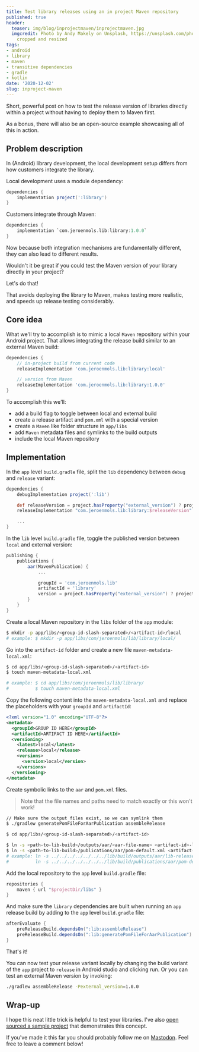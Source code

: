 ```yaml
---
title: Test library releases using an in project Maven repository
published: true
header:
  teaser: img/blog/inprojectmaven/inprojectmaven.jpg
  imgcredit: Photo by Andy Makely on Unsplash, https://unsplash.com/photos/0cn3wuj6Cmw,
    cropped and resized
tags:
- android
- library
- maven
- transitive dependencies
- gradle
- kotlin
date: '2020-12-02'
slug: inproject-maven
---
```


Short, powerful post on how to test the release version of libraries directly within a project without having to deploy them to Maven first.

As a bonus, there will also be an open-source example showcasing all of this in action.


## Problem description
In (Android) library development, the local development setup differs from how customers integrate the library.

Local development uses a module dependency:

```groovy
dependencies {
    implementation project(':library')
}
```

Customers integrate through Maven:

```groovy
dependencies {
    implementation `com.jeroenmols.lib:library:1.0.0`
}
```

Now because both integration mechanisms are fundamentally different, they can also lead to different results.

Wouldn't it be great if you could test the Maven version of your library directly in your project?

Let's do that!

That avoids deploying the library to Maven, makes testing more realistic, and speeds up release testing considerably.

## Core idea
What we'll try to accomplish is to mimic a local `Maven` repository within your Android project. That allows integrating the release build similar to an external Maven build:

```groovy
dependencies {
    // in-project build from current code
    releaseImplementation 'com.jeroenmols.lib:library:local'

    // version from Maven
    releaseImplementation 'com.jeroenmols.lib:library:1.0.0'
}
```

To accomplish this we'll:

- add a build flag to toggle between local and external build
- create a release artifact and `pom.xml` with a special version
- create a `Maven` like folder structure in `app/libs`
- add `Maven` metadata files and symlinks to the build outputs
- include the local Maven repository


## Implementation
In the `app` level `build.gradle` file, split the `lib` dependency between `debug` and `release` variant:

```groovy
dependencies {
    debugImplementation project(':lib')

    def releaseVersion = project.hasProperty("external_version") ? project.external_version : "local"
    releaseImplementation "com.jeroenmols.lib:library:$releaseVersion"

    ...
}
```

In the `lib` level `build.gradle` file, toggle the published version between `local` and external version:

```groovy
publishing {
    publications {
        aar(MavenPublication) {
            ...

            groupId = 'com.jeroenmols.lib'
            artifactId = 'library'
            version = project.hasProperty("external_version") ? project.external_version : "local"
        }
    }
}
```

Create a local Maven repository in the `libs` folder of the `app` module:

```bash
$ mkdir -p app/libs/<group-id-slash-separated>/<artifact-id>/local
# example: $ mkdir -p app/libs/com/jeroenmols/lib/library/local/
```

Go into the `artifact-id` folder and create a new file `maven-metadata-local.xml`:

```bash
$ cd app/libs/<group-id-slash-separated>/<artifact-id>
$ touch maven-metadata-local.xml

# example: $ cd app/libs/com/jeroenmols/lib/library/
#          $ touch maven-metadata-local.xml
```

Copy the following content into the `maven-metadata-local.xml` and replace the placeholders with your `groupId` and `artifactId`:

```xml
<?xml version="1.0" encoding="UTF-8"?>
<metadata>
  <groupId>GROUP ID HERE</groupId>
  <artifactId>ARTIFACT ID HERE</artifactId>
  <versioning>
    <latest>local</latest>
    <release>local</release>
    <versions>
      <version>local</version>
    </versions>
  </versioning>
</metadata>
```

Create symbolic links to the `aar` and `pom.xml` files.

> Note that the file names and paths need to match exactly or this won't work!

```bash
// Make sure the output files exist, so we can symlink them
$ ./gradlew generatePomFileForAarPublication assembleRelease

$ cd app/libs/<group-id-slash-separated>/<artifact-id>

$ ln -s <path-to-lib-build>/outputs/aar/<aar-file-name> <artifact-id>-local.aar
$ ln -s <path-to-lib-build>/publications/aar/pom-default.xml <artifact-id>-local.pom
# example: ln -s ../../../../../../../lib/build/outputs/aar/lib-release.aar library-local.aar
#          ln -s ../../../../../../../lib/build/publications/aar/pom-default.xml library-local.pom
```

Add the local repository to the `app` level `build.gradle` file:

```groovy
repositories {
    maven { url "$projectDir/libs" }
}
```

And make sure the `library` dependencies are built when running an `app` release build by adding to the `app` level `build.gradle` file:

```groovy
afterEvaluate {
    preReleaseBuild.dependsOn(":lib:assembleRelease")
    preReleaseBuild.dependsOn(":lib:generatePomFileForAarPublication")
}
```

That's it!

You can now test your release variant locally by changing the build variant of the `app` project to `release` in Android studio and clicking run. Or you can test an external Maven version by invoking:

```bash
./gradlew assembleRelease -Pexternal_version=1.0.0
```

## Wrap-up
I hope this neat little trick is helpful to test your libraries. I've also [open sourced a sample project](https://github.com/JeroenMols/LibraryExample/pull/1/files) that demonstrates this concept.

If you've made it this far you should probably follow me on [Mastodon](https://androiddev.social/@Jeroenmols). Feel free to leave a comment below!
